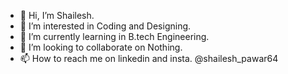 - 👋 Hi, I’m Shailesh.
- 👀 I’m interested in Coding and Designing.
- 🌱 I’m currently learning in B.tech Engineering.
- 💞️ I’m looking to collaborate on Nothing.
- 📫 How to reach me on linkedin and insta.
  @shailesh_pawar64

<!---
Shailesh6068/Shailesh6068 is a ✨ special ✨ repository because its `README.md` (this file) appears on your GitHub profile.
You can click the Preview link to take a look at your changes.
--->
